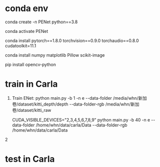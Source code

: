 # conda env 

conda create -n PENet python==3.8

conda activate PENet

conda install pytorch==1.8.0 torchvision==0.9.0 torchaudio==0.8.0 cudatoolkit=11.1

conda install numpy matplotlib Pillow scikit-image

pip install opencv-python

# train in Carla

1. Train ENet: python main.py -b 1 -n e --data-folder /media/whn/新加卷/dataset/kitti_depth/depth --data-folder-rgb /media/whn/新加卷/dataset/kitti_raw

    CUDA_VISIBLE_DEVICES="2,3,4,5,6,7,8,9" python main.py -b 40 -n e --data-folder /home/whn/data/carla/Data --data-folder-rgb /home/whn/data/carla/Data

2

# test in Carla

